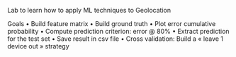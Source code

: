 Lab to learn how to apply ML techniques to Geolocation

Goals
• Build feature matrix
• Build ground truth
• Plot error cumulative probability
• Compute prediction criterion: error @ 80%
• Extract prediction for the test set
• Save result in csv file
• Cross validation: Build a « leave 1 device out » strategy
